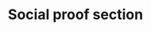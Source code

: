 ---
title: Social proof section
stack: HTML and CSS
image: project-social-proof-section.png
sourceCode: https://gitlab.com/saad.shaikh/social-proof-section
projectLink: https://saad-shaikh-social-proof-section.netlify.app/
description: A social proof section I created in a Frontend Mentor project.
---